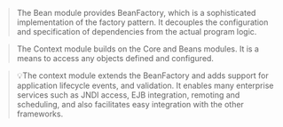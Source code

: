 > The Bean module provides BeanFactory, which is a sophisticated implementation of the factory pattern. It decouples the configuration and specification of dependencies from the actual program logic.

> The Context module builds on the Core and Beans modules. It is a means to access any objects defined and configured.

> 💡The context module extends the BeanFactory and adds support for application lifecycle events, and validation. It enables many enterprise services such as JNDI access, EJB integration, remoting and scheduling, and also facilitates easy integration with the other frameworks.